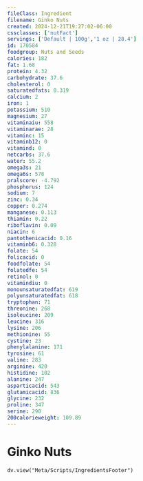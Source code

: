 ```yaml
---
fileClass: Ingredient
filename: Ginko Nuts
created: 2024-12-21T19:27:02-06:00
cssclasses: ['nutFact']
servings: ['Default | 100g','1 oz | 28.4']
id: 170584
foodgroup: Nuts and Seeds
calories: 182
fat: 1.68
protein: 4.32
carbohydrate: 37.6
cholesterol: 0
saturatedfats: 0.319
calcium: 2
iron: 1
potassium: 510
magnesium: 27
vitaminaiu: 558
vitaminarae: 28
vitaminc: 15
vitaminb12: 0
vitamind: 0
netcarbs: 37.6
water: 55.2
omega3s: 21
omega6s: 578
pralscore: -4.792
phosphorus: 124
sodium: 7
zinc: 0.34
copper: 0.274
manganese: 0.113
thiamin: 0.22
riboflavin: 0.09
niacin: 6
pantothenicacid: 0.16
vitaminb6: 0.328
folate: 54
folicacid: 0
foodfolate: 54
folatedfe: 54
retinol: 0
vitamindiu: 0
monounsaturatedfat: 619
polyunsaturatedfat: 618
tryptophan: 71
threonine: 268
isoleucine: 209
leucine: 316
lysine: 206
methionine: 55
cystine: 23
phenylalanine: 171
tyrosine: 61
valine: 283
arginine: 420
histidine: 102
alanine: 247
asparticacid: 543
glutamicacid: 836
glycine: 232
proline: 347
serine: 290
200calorieweight: 109.89
---
```


# Ginko Nuts

```dataviewjs
dv.view("Meta/Scripts/IngredientsFooter")
```